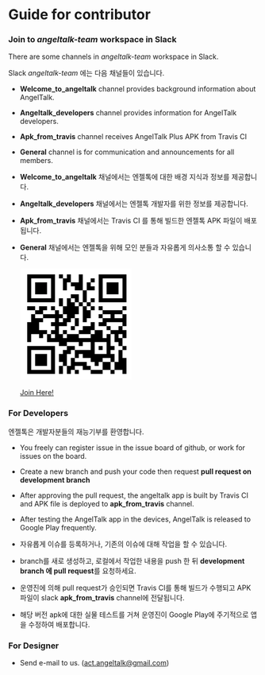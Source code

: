 # Guide for contributor

### Join to _angeltalk-team_ workspace in Slack

There are some channels in _angeltalk-team_ workspace in Slack.

Slack _angeltalk-team_ 에는 다음 채널들이 있습니다.

* **Welcome_to_angeltalk** channel provides background information about AngelTalk.

* **Angeltalk_developers** channel provides information for AngelTalk developers.

* **Apk_from_travis** channel receives AngelTalk Plus APK from Travis CI

* **General** channel is for communication and announcements for all members.

* **Welcome_to_angeltalk** 채널에서는 엔젤톡에 대한 배경 지식과 정보를 제공합니다.

* **Angeltalk_developers** 채널에서는 엔젤톡 개발자를 위한 정보를 제공합니다.

* **Apk_from_travis** 채널에서는 Travis CI 를 통해 빌드한 엔젤톡 APK 파일이 배포됩니다.

* **General** 채널에서는 엔젤톡을 위해 모인 분들과 자유롭게 의사소통 할 수 있습니다.

  ![QR code](angeltalk_slack.png)

  [Join Here!](www.angeltalk-team.slack.com)

### For Developers

엔젤톡은 개발자분들의 재능기부를 환영합니다.

* You freely can register issue in the issue board of github, or work for issues on the board.

* Create a new branch and push your code then request **pull request on development branch**

* After approving the pull request, the angeltalk app is built by Travis CI and APK file is deployed to **apk_from_travis** channel.

* After testing the AngelTalk app in the devices, AngelTalk is released to Google Play frequently.

* 자유롭게 이슈를 등록하거나, 기존의 이슈에 대해 작업을 할 수 있습니다.

* branch를 새로 생성하고, 로컬에서 작업한 내용을 push 한 뒤 **development branch 에 pull request**를 요청하세요.

* 운영진에 의해 pull request가 승인되면 Travis CI를 통해 빌드가 수행되고 APK 파일이 slack **apk_from_travis** channel에 전달됩니다.

* 해당 버전 apk에 대한 실물 테스트를 거쳐 운영진이 Google Play에 주기적으로 앱을 수정하여 배포합니다.


### For Designer

* Send e-mail to us. (act.angeltalk@gmail.com)
